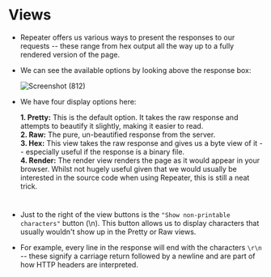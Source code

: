 # Views

- Repeater offers us various ways to present the responses to our requests -- these range from hex output all the way up to a fully rendered version of the page.

- We can see the available options by looking above the response box:

  ![Screenshot (812)](https://user-images.githubusercontent.com/63872951/182772529-262ea242-ef76-4956-a814-0bca72058eaa.png)

- We have four display options here:

    **1. Pretty:** This is the default option. It takes the raw response and attempts to beautify it slightly, making it easier to read.<br>
    **2. Raw:** The pure, un-beautified response from the server.<br>
    **3. Hex:** This view takes the raw response and gives us a byte view of it -- especially useful if the response is a binary file.<br>
    **4. Render:** The render view renders the page as it would appear in your browser. Whilst not hugely useful given that we would usually be interested in the source code when using Repeater, this is still a neat trick.
    
#
    
- Just to the right of the view buttons is the `"Show non-printable characters"` button (\n). This button allows us to display characters that usually wouldn't show up in the Pretty or Raw views. 

- For example, every line in the response will end with the characters `\r\n` -- these signify a carriage return followed by a newline and are part of how HTTP headers are interpreted.

